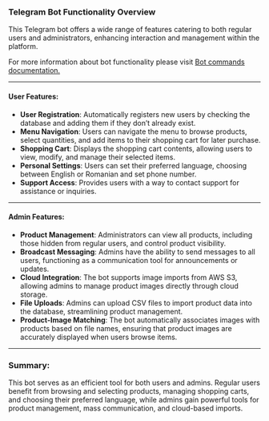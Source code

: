 ### Telegram Bot Functionality Overview

This Telegram bot offers a wide range of features catering to both regular users and administrators, enhancing interaction and management within the platform.

For more information about bot functionality please visit [Bot commands documentation.](https://github.com/DmitriiPosturusu/shopBot/blob/master/documentation/bot-command/bot_command_en.txt)

---

#### **User Features**:
- **User Registration**: Automatically registers new users by checking the database and adding them if they don’t already exist.
- **Menu Navigation**: Users can navigate the menu to browse products, select quantities, and add items to their shopping cart for later purchase.
- **Shopping Cart**: Displays the shopping cart contents, allowing users to view, modify, and manage their selected items.
- **Personal Settings**: Users can set their preferred language, choosing between English or Romanian and set phone number.
- **Support Access**: Provides users with a way to contact support for assistance or inquiries.

---

#### **Admin Features**:
- **Product Management**: Administrators can view all products, including those hidden from regular users, and control product visibility.
- **Broadcast Messaging**: Admins have the ability to send messages to all users, functioning as a communication tool for announcements or updates.
- **Cloud Integration**: The bot supports image imports from AWS S3, allowing admins to manage product images directly through cloud storage.
- **File Uploads**: Admins can upload CSV files to import product data into the database, streamlining product management.
- **Product-Image Matching**: The bot automatically associates images with products based on file names, ensuring that product images are accurately displayed when users browse items.

---

### Summary:
This bot serves as an efficient tool for both users and admins. Regular users benefit from browsing and selecting products, managing shopping carts, and choosing their preferred language, while admins gain powerful tools for product management, mass communication, and cloud-based imports.